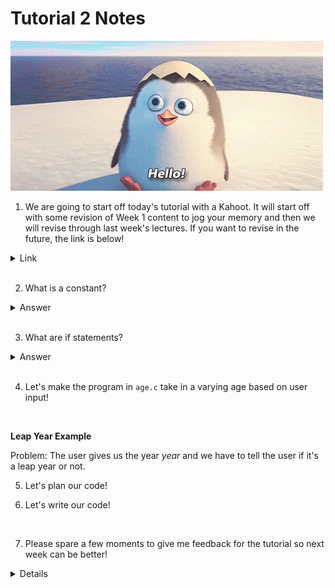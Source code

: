# Tutorial 2 Notes

![Private says hello!](private.jpg)

1. We are going to start off today's tutorial with a Kahoot. It will start off with some revision of Week 1 content to jog your memory and then we will revise through last week's lectures. If you want to revise in the future, the link is below!

<details>
  <summary>Link</summary>

  https://play.kahoot.it/v2/?quizId=f3918bb7-4fe3-42db-9abf-e5b2fa90f78e
</details>

<br>

2. What is a constant?

<details>
    <summary>Answer</summary>

    A constant is a value that cannot be changed during the program. For example, you can't add 1 to a constant, but you can to an int variable.

    To create one, we use the following syntax:

```
#define CONSTANT_NAME constant_value
```

  Notice there are no semi-colons and no equal signs.

  Now, when we compile the code, the compiler will replace every instance of CONSTANT_NAME with constant_value, and then convert it to machine code.
</details>

<br>

3. What are if statements?

<details>
    <summary>Answer</summary>

    If statements introduce decisions into your code.

    Consider the scenario where you are on a path.

    If there's a single path to follow, there are no if statements.

    If there's a path on the side that circles back to where you are, that's one if statement.

    If there's a fork in the path, that's an if statement and an else statement.

    If there are multiple branches in the path, that's an if statement, many else-if statements and an else statement.

</details>

<br>

4. Let's make the program in `age.c` take in a varying age based on user input!

<br>

**Leap Year Example**

Problem: The user gives us the year *year* and we have to tell the user if it's a leap year or not.

5. Let's plan our code!

6. Let's write our code!

<br>

7. Please spare a few moments to give me feedback for the tutorial so next week can be better!

<details>
    <answer>Link</answer>

    https://forms.gle/YUsKDW2KUjzkEVuL7
</details>